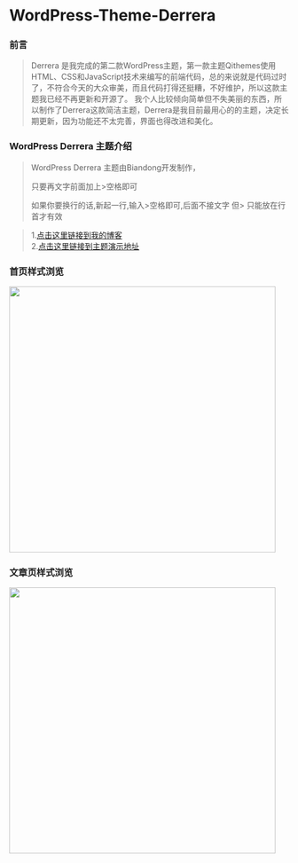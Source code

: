 # WordPress-Theme-Derrera
### 前言
> Derrera 是我完成的第二款WordPress主题，第一款主题Qithemes使用HTML、CSS和JavaScript技术来编写的前端代码，总的来说就是代码过时了，不符合今天的大众审美，而且代码打得还挺糟，不好维护，所以这款主题我已经不再更新和开源了。
> 我个人比较倾向简单但不失美丽的东西，所以制作了Derrera这款简洁主题，Derrera是我目前最用心的的主题，决定长期更新，因为功能还不太完善，界面也得改进和美化。
### WordPress Derrera 主题介绍
> WordPress Derrera 主题由Biandong开发制作，
>
> 只要再文字前面加上>空格即可
>
> 如果你要换行的话,新起一行,输入>空格即可,后面不接文字
> 但> 只能放在行首才有效

> 1.[点击这里链接到我的博客](http://blog.bcdon.com/)<br />
> 2.[点击这里链接到主题演示地址](http://demo.bcdon.com/derrera/)<br />

### 首页样式浏览

<img src="http://blog.bcdon.com/wp-content/uploads/2017/07/GAP2VN7MH4P98B4X1L8.png" width="480px" />

### 文章页样式浏览

<img src="http://blog.bcdon.com/wp-content/uploads/2017/07/MEAVOC_V3XQRWAR98X1.png" width="480px" /> 
